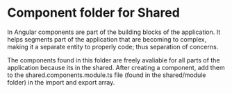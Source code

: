 # Component folder for Shared

In Angular components are part of the building blocks of the application. It helps segments part of the application that are becoming to complex, making it a separate entity to properly code; thus separation of concerns.

The components found in this folder are freely avaliable for all parts of the application because its in the shared. After creating a component, add them to the shared.components.module.ts file (found in the shared/module folder) in the import and export array.
